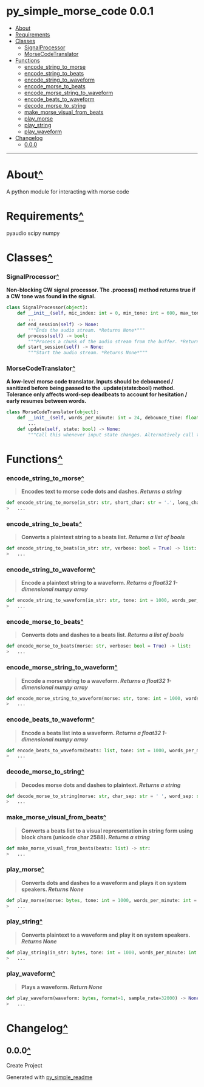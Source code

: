 # py_simple_morse_code 0.0.1<a name="mark0"></a>

- [About](#mark1)
- [Requirements](#mark2)
- [Classes](#mark3)
	- [SignalProcessor](#mark4)
	- [MorseCodeTranslator](#mark5)
- [Functions](#mark6)
	- [encode_string_to_morse](#mark7)
	- [encode_string_to_beats](#mark8)
	- [encode_string_to_waveform](#mark9)
	- [encode_morse_to_beats](#mark10)
	- [encode_morse_string_to_waveform](#mark11)
	- [encode_beats_to_waveform](#mark12)
	- [decode_morse_to_string](#mark13)
	- [make_morse_visual_from_beats](#mark14)
	- [play_morse](#mark15)
	- [play_string](#mark16)
	- [play_waveform](#mark17)
- [Changelog](#mark18)
	- [0.0.0](#mark19)

---

# About<a name="mark1"></a>[^](#mark0)

A python module for interacting with morse code


# Requirements<a name="mark2"></a>[^](#mark0)

pyaudio
scipy
numpy
# Classes<a name="mark3"></a>[^](#mark0)

### SignalProcessor<a name="mark4"></a>[^](#mark3)
**Non-blocking CW signal processor. The .process() method returns true if a CW tone was found in the signal.**

```py
class SignalProcessor(object):
	def __init__(self, mic_index: int = 0, min_tone: int = 600, max_tone: int = 1500, sample_size: int = 512, sample_rate: int = 32000, high_pass_frequency: int = 4, low_pass_frequency: int = 10000):
		...
	def end_session(self) -> None:
		"""Ends the audio stream. *Returns None*"""
	def process(self) -> bool:
		"""Process a chunk of the audio stream from the buffer. *Returns None*"""
	def start_session(self) -> None:
		"""Start the audio stream. *Returns None*"""
```
### MorseCodeTranslator<a name="mark5"></a>[^](#mark3)
**A low-level morse code translator. Inputs should be debounced / sanitized     before being passed to the .update(state:bool) method. Tolerance only affects     word-sep deadbeats to account for hesitation / early resumes between words.**

```py
class MorseCodeTranslator(object):
	def __init__(self, words_per_minute: int = 24, debounce_time: float = 0.01, tolerance: int = 0):
		...
	def update(self, state: bool) -> None:
		"""Call this whenever input state changes. Alternatively call this at a set frequency with the current state. *Returns None*"""
```
# Functions<a name="mark6"></a>[^](#mark0)

### encode_string_to_morse<a name="mark7"></a>[^](#mark6)
> **Encodes text to morse code dots and dashes. *Returns a string***
> 
```python
def encode_string_to_morse(in_str: str, short_char: str = '.', long_char: str = '-', sep_char: str = ' ', replace_on_unknown: bool | str = '?', verbose: bool = True) -> str:
> 	...
```
### encode_string_to_beats<a name="mark8"></a>[^](#mark6)
> **Converts a plaintext string to a beats list. *Returns a list of bools***
> 
```python
def encode_string_to_beats(in_str: str, verbose: bool = True) -> list:
> 	...
```
### encode_string_to_waveform<a name="mark9"></a>[^](#mark6)
> **Encode a plaintext string to a waveform. *Returns a float32 1-dimensional numpy array***
> 
```python
def encode_string_to_waveform(in_str: str, tone: int = 1000, words_per_minute: int = 24, sample_rate: int = 32000, verbose: bool = True) -> numpy.ndarray:
> 	...
```
### encode_morse_to_beats<a name="mark10"></a>[^](#mark6)
> **Converts dots and dashes to a beats list. *Returns a list of bools***
> 
```python
def encode_morse_to_beats(morse: str, verbose: bool = True) -> list:
> 	...
```
### encode_morse_string_to_waveform<a name="mark11"></a>[^](#mark6)
> **Encode a morse string to a waveform. *Returns a float32 1-dimensional numpy array***
> 
```python
def encode_morse_string_to_waveform(morse: str, tone: int = 1000, words_per_minute: int = 24, sample_rate: int = 32000, verbose: bool = True) -> numpy.ndarray:
> 	...
```
### encode_beats_to_waveform<a name="mark12"></a>[^](#mark6)
> **Encode a beats list into a waveform. *Returns a float32 1-dimensional numpy array***
> 
```python
def encode_beats_to_waveform(beats: list, tone: int = 1000, words_per_minute: int = 24, sample_rate: int = 32000, verbose: bool = True, volume: float = 0.75, deadbeats: int = 0) -> numpy.ndarray:
> 	...
```
### decode_morse_to_string<a name="mark13"></a>[^](#mark6)
> **Decodes morse dots and dashes to plaintext. *Returns a string***
> 
```python
def decode_morse_to_string(morse: str, char_sep: str = ' ', word_sep: str = '  ', replace_on_unknown: str | bool = '?') -> str:
> 	...
```
### make_morse_visual_from_beats<a name="mark14"></a>[^](#mark6)
> **Converts a beats list to a visual representation in string form     using block chars (unicode char 2588). *Returns a string***
> 
```python
def make_morse_visual_from_beats(beats: list) -> str:
> 	...
```
### play_morse<a name="mark15"></a>[^](#mark6)
> **Converts dots and dashes to a waveform and plays it on system speakers. *Returns None***
> 
```python
def play_morse(morse: bytes, tone: int = 1000, words_per_minute: int = 24, sample_rate: int = 32000, verbose: bool = True) -> None:
> 	...
```
### play_string<a name="mark16"></a>[^](#mark6)
> **Converts plaintext to a waveform and play it on system speakers. *Returns None***
> 
```python
def play_string(in_str: bytes, tone: int = 1000, words_per_minute: int = 24, sample_rate: int = 32000, verbose: bool = True) -> None:
> 	...
```
### play_waveform<a name="mark17"></a>[^](#mark6)
> **Plays a waveform. *Return None***
> 
```python
def play_waveform(waveform: bytes, format=1, sample_rate=32000) -> None:
> 	...
```
# Changelog<a name="mark18"></a>[^](#mark0)

## 0.0.0<a name="mark19"></a>[^](#mark18)

Create Project



Generated with [py_simple_readme](https://github.com/AndrewSpangler/py_simple_readme)